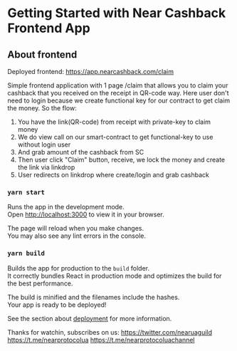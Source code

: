 # Getting Started with Near Cashback Frontend App

## About frontend

Deployed frontend: https://app.nearcashback.com/claim

Simple frontend application with 1 page /claim that allows you to claim your cashback that you received on the receipt in QR-code way.
Here user don't need to login because we create functional key for our contract to get claim the money.
So the flow:
1. You have the link(QR-code) from receipt with private-key to claim money
2. We do view call on our smart-contract to get functional-key to use without login user
3. And grab amount of the cashback from SC
4. Then user click "Claim" button, receive, we lock the money and create the link via linkdrop
5. User redirects on linkdrop where create/login and grab cashback

### `yarn start`

Runs the app in the development mode.\
Open [http://localhost:3000](http://localhost:3000) to view it in your browser.

The page will reload when you make changes.\
You may also see any lint errors in the console.

### `yarn build`

Builds the app for production to the `build` folder.\
It correctly bundles React in production mode and optimizes the build for the best performance.

The build is minified and the filenames include the hashes.\
Your app is ready to be deployed!

See the section about [deployment](https://facebook.github.io/create-react-app/docs/deployment) for more information.


Thanks for watchin, subscribes on us:
https://twitter.com/nearuaguild
https://t.me/nearprotocolua
https://t.me/nearprotocoluachannel